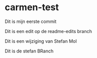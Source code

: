 # carmen-test
Dit is mijn eerste commit

Dit is een edit op de readme-edits branch

Dit is een wijziging van Stefan Mol

Dit is de stefan BRanch